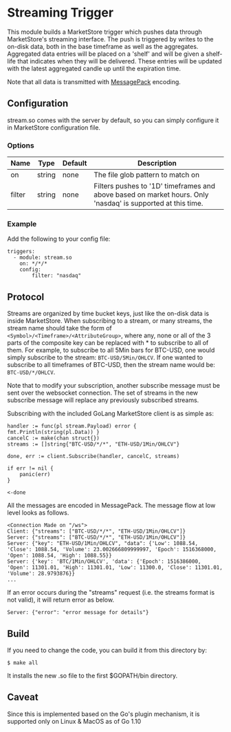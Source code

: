 # Streaming Trigger

This module builds a MarketStore trigger which pushes data through MarketStore's
streaming interface. The push is triggered by writes to the on-disk data, both
in the base timeframe as well as the aggregates. Aggregated data entries will be
placed on a 'shelf' and will be given a shelf-life that indicates when they will
be delivered. These entries will be updated with the latest aggregated candle up
until the expiration time.

Note that all data is transmitted with [MessagePack][msgp] encoding.

## Configuration
stream.so comes with the server by default, so you can simply configure it
in MarketStore configuration file.  

### Options
Name | Type | Default | Description
--- | --- | --- | ---
on | string | none | The file glob pattern to match on
filter | string | none | Filters pushes to '1D' timeframes and above based on market hours. Only 'nasdaq' is supported at this time.

### Example
Add the following to your config file:
```
triggers:
  - module: stream.so
    on: */*/*
    config:
        filter: "nasdaq"
```


## Protocol
Streams are organized by time bucket keys, just like the on-disk data is inside
MarketStore. When subscribing to a stream, or many streams, the stream name
should take the form of `<Symbol>/<Timeframe>/<AttributeGroup>`, where any, none
or all of the 3 parts of the composite key can be replaced with * to subscribe to
all of them. For example, to subscribe to all 5Min bars for BTC-USD, one would
simply subscribe to the stream: `BTC-USD/5Min/OHLCV`. If one wanted to subscribe
to all timeframes of BTC-USD, then the stream name would be: `BTC-USD/*/OHLCV`.

Note that to modify your subscription, another subscribe message must be sent
over the websocket connection. The set of streams in the new subscribe message
will replace any previously subscribed streams.

Subscribing with the included GoLang MarketStore client is as simple as:

```
handler := func(pl stream.Payload) error { fmt.Println(string(pl.Data)) }
cancelC := make(chan struct{})
streams := []string{"BTC-USD/*/*", "ETH-USD/1Min/OHLCV"}

done, err := client.Subscribe(handler, cancelC, streams)

if err != nil {
    panic(err)
}

<-done
```

All the messages are encoded in MessagePack. The message flow at low level looks
as follows.

```
<Connection Made on "/ws">
Client: {"streams": ["BTC-USD/*/*", "ETH-USD/1Min/OHLCV"]}
Server: {"streams": ["BTC-USD/*/*", "ETH-USD/1Min/OHLCV"]}
Server: {"key": "ETH-USD/1Min/OHLCV", "data": {'Low': 1088.54, 'Close': 1088.54, 'Volume': 23.002666809999997, 'Epoch': 1516368000, 'Open': 1088.54, 'High': 1088.55}}
Server: {'key': 'BTC/1Min/OHLCV', 'data': {'Epoch': 1516386000, 'Open': 11301.01, 'High': 11301.01, 'Low': 11300.0, 'Close': 11301.01, 'Volume': 28.9793876}}
...
```

If an error occurs during the "streams" request (i.e. the streams format is not
valid), it will return error as below.

```
Server: {"error": "error message for details"}
```

## Build
If you need to change the code, you can build it from this directory by:

```
$ make all
```

It installs the new .so file to the first $GOPATH/bin directory.


## Caveat
Since this is implemented based on the Go's plugin mechanism, it is supported only
on Linux & MacOS as of Go 1.10

[msgp]: https://msgpack.org/index.html
